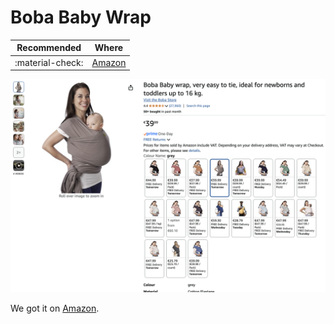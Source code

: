 # Boba Baby Wrap

| Recommended | Where |
| ----------- | ---------- |
| :material-check:       |   [Amazon](https://amzn.eu/d/9vUQgrc)   |

![Boba Baby Wrap](assets/boba_baby_wrap.png)

We got it on [Amazon](https://amzn.eu/d/9vUQgrc).
